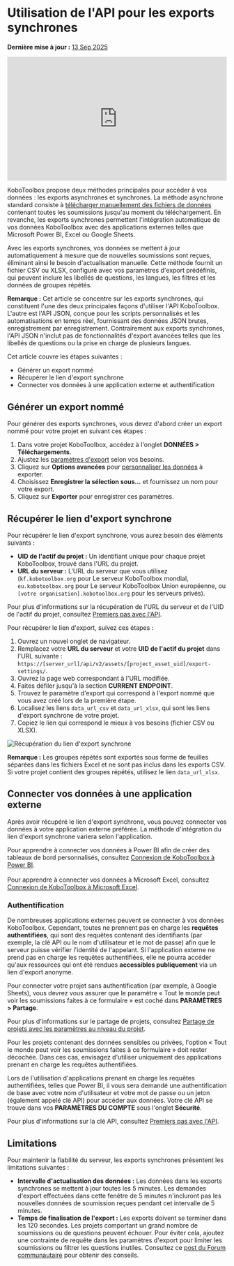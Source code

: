 # Utilisation de l'API pour les exports synchrones
**Dernière mise à jour :** <a href="https://github.com/kobotoolbox/docs/blob/a4e0388d846fe94926c32f6dacb82b6e34c7f102/source/synchronous_exports.md" class="reference">13 Sep 2025</a>

<iframe src="https://www.youtube.com/embed/qrkLi3VixVs?si=UXE40HQX2jEQrjBs" style="width: 100%; aspect-ratio: 16 / 9; height: auto; border: 0;" title="YouTube video player" frameborder="0" allow="accelerometer; autoplay; clipboard-write; encrypted-media; gyroscope; picture-in-picture; web-share" allowfullscreen></iframe>

KoboToolbox propose deux méthodes principales pour accéder à vos données : les exports asynchrones et synchrones. La méthode asynchrone standard consiste à [télécharger manuellement des fichiers de données](https://support.kobotoolbox.org/export_download.html) contenant toutes les soumissions jusqu'au moment du téléchargement. En revanche, les exports synchrones permettent l'intégration automatique de vos données KoboToolbox avec des applications externes telles que Microsoft Power BI, Excel ou Google Sheets.

Avec les exports synchrones, vos données se mettent à jour automatiquement à mesure que de nouvelles soumissions sont reçues, éliminant ainsi le besoin d'actualisation manuelle. Cette méthode fournit un fichier CSV ou XLSX, configuré avec vos paramètres d'export prédéfinis, qui peuvent inclure les libellés de questions, les langues, les filtres et les données de groupes répétés.

<p class="note">
    <strong>Remarque :</strong> Cet article se concentre sur les exports synchrones, qui constituent l'une des deux principales façons d'utiliser l'API KoboToolbox. L'autre est l'API JSON, conçue pour les scripts personnalisés et les automatisations en temps réel, fournissant des données JSON brutes, enregistrement par enregistrement. Contrairement aux exports synchrones, l'API JSON n'inclut pas de fonctionnalités d'export avancées telles que les libellés de questions ou la prise en charge de plusieurs langues.
</p>

Cet article couvre les étapes suivantes :

- Générer un export nommé
- Récupérer le lien d'export synchrone
- Connecter vos données à une application externe et authentification
  
## Générer un export nommé

Pour générer des exports synchrones, vous devez d'abord créer un export nommé pour votre projet en suivant ces étapes :

1. Dans votre projet KoboToolbox, accédez à l'onglet **DONNÉES > Téléchargements**.
2. Ajustez les [paramètres d'export](https://support.kobotoolbox.org/export_download.html) selon vos besoins.
3. Cliquez sur **Options avancées** pour [personnaliser les données](https://support.kobotoolbox.org/advanced_export.html) à exporter.
4. Choisissez **Enregistrer la sélection sous…** et fournissez un nom pour votre export.
5. Cliquez sur **Exporter** pour enregistrer ces paramètres.

## Récupérer le lien d'export synchrone

Pour récupérer le lien d'export synchrone, vous aurez besoin des éléments suivants :

- **UID de l'actif du projet :** Un identifiant unique pour chaque projet KoboToolbox, trouvé dans l'URL du projet.
- **URL du serveur :** L'URL du serveur que vous utilisez (`kf.kobotoolbox.org` pour Le serveur KoboToolbox mondial, `eu.kobotoolbox.org` pour Le serveur KoboToolbox Union européenne, ou `[votre organisation].kobotoolbox.org` pour les serveurs privés).

<p class="note">
    Pour plus d'informations sur la récupération de l'URL du serveur et de l'UID de l'actif du projet, consultez <a href="https://support.kobotoolbox.org/api.html">Premiers pas avec l'API</a>.
</p>

Pour récupérer le lien d'export, suivez ces étapes :

1. Ouvrez un nouvel onglet de navigateur.
2. Remplacez votre **URL du serveur** et votre **UID de l'actif du projet** dans l'URL suivante : `https://[server_url]/api/v2/assets/[project_asset_uid]/export-settings/`.
3. Ouvrez la page web correspondant à l'URL modifiée.
4. Faites défiler jusqu'à la section **CURRENT ENDPOINT**.
5. Trouvez le paramètre d'export qui correspond à l'export nommé que vous avez créé lors de la première étape.
6. Localisez les liens `data_url_csv` et `data_url_xlsx`, qui sont les liens d'export synchrone de votre projet.
7. Copiez le lien qui correspond le mieux à vos besoins (fichier CSV ou XLSX).

![Récupération du lien d'export synchrone](images/synchronous_exports/export_link.png)

<p class="note">
    <strong>Remarque :</strong> Les groupes répétés sont exportés sous forme de feuilles séparées dans les fichiers Excel et ne sont pas inclus dans les exports CSV. Si votre projet contient des groupes répétés, utilisez le lien <code>data_url_xlsx</code>.
</p>

## Connecter vos données à une application externe

Après avoir récupéré le lien d'export synchrone, vous pouvez connecter vos données à votre application externe préférée. La méthode d'intégration du lien d'export synchrone variera selon l'application.

<p class="note">
    Pour apprendre à connecter vos données à Power BI afin de créer des tableaux de bord personnalisés, consultez <a href="https://support.kobotoolbox.org/pulling_data_into_powerbi.html">Connexion de KoboToolbox à Power BI</a>. 
    <br><br>
    Pour apprendre à connecter vos données à Microsoft Excel, consultez <a href="https://support.kobotoolbox.org/pulling_data_into_excelquery.html">Connexion de KoboToolbox à Microsoft Excel</a>.
</p>

### Authentification

De nombreuses applications externes peuvent se connecter à vos données KoboToolbox. Cependant, toutes ne prennent pas en charge les **requêtes authentifiées**, qui sont des requêtes contenant des identifiants (par exemple, la clé API ou le nom d'utilisateur et le mot de passe) afin que le serveur puisse vérifier l'identité de l'appelant. Si l'application externe ne prend pas en charge les requêtes authentifiées, elle ne pourra accéder qu'aux ressources qui ont été rendues **accessibles publiquement** via un lien d'export anonyme.

Pour connecter votre projet sans authentification (par exemple, à Google Sheets), vous devrez vous assurer que le paramètre « Tout le monde peut voir les soumissions faites à ce formulaire » est coché dans **PARAMÈTRES > Partage**.

<p class="note">
    Pour plus d'informations sur le partage de projets, consultez <a href="https://support.kobotoolbox.org/project_sharing_settings.html">Partage de projets avec les paramètres au niveau du projet</a>.
</p>

Pour les projets contenant des données sensibles ou privées, l'option « Tout le monde peut voir les soumissions faites à ce formulaire » doit rester décochée. Dans ces cas, envisagez d'utiliser uniquement des applications prenant en charge les requêtes authentifiées.

Lors de l'utilisation d'applications prenant en charge les requêtes authentifiées, telles que Power BI, il vous sera demandé une authentification de base avec votre nom d'utilisateur et votre mot de passe ou un jeton (également appelé clé API) pour accéder aux données. Votre clé API se trouve dans vos **PARAMÈTRES DU COMPTE** sous l'onglet **Sécurité**.

<p class="note">
    Pour plus d'informations sur la clé API, consultez <a href="https://support.kobotoolbox.org/api.html">Premiers pas avec l'API</a>.
</p>

## Limitations

Pour maintenir la fiabilité du serveur, les exports synchrones présentent les limitations suivantes :

- **Intervalle d'actualisation des données :** Les données dans les exports synchrones se mettent à jour toutes les 5 minutes. Les demandes d'export effectuées dans cette fenêtre de 5 minutes n'incluront pas les nouvelles données de soumission reçues pendant cet intervalle de 5 minutes.
- **Temps de finalisation de l'export :** Les exports doivent se terminer dans les 120 secondes. Les projets comportant un grand nombre de soumissions ou de questions peuvent échouer. Pour éviter cela, ajoutez une contrainte de requête dans les paramètres d'export pour limiter les soumissions ou filtrer les questions inutiles. Consultez ce [post du Forum communautaire](https://community.kobotoolbox.org/t/how-to-download-data-between-two-dates-from-date-to-date/25569/4) pour obtenir des conseils.